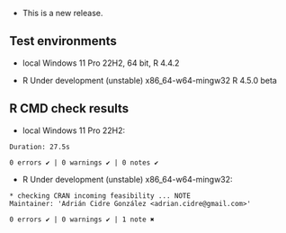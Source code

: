 

* This is a new release.


## Test environments

* local Windows 11 Pro 22H2, 64 bit, R 4.4.2

* R Under development (unstable) x86_64-w64-mingw32 R 4.5.0 beta


## R CMD check results

* local Windows 11 Pro 22H2: 

```
Duration: 27.5s

0 errors ✔ | 0 warnings ✔ | 0 notes ✔
```

* R Under development (unstable) x86_64-w64-mingw32:

```
* checking CRAN incoming feasibility ... NOTE
Maintainer: 'Adrián Cidre González <adrian.cidre@gmail.com>'

0 errors ✔ | 0 warnings ✔ | 1 note ✖
```
